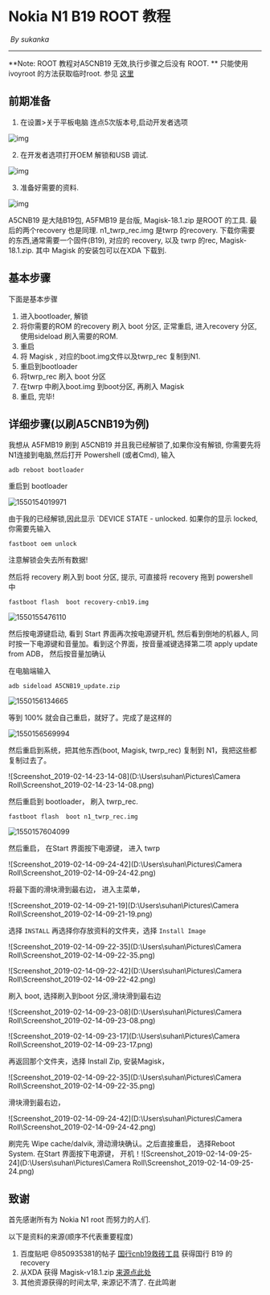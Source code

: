 # Nokia N1 B19 ROOT 教程

​																					*By sukanka*

---

**Note: ROOT 教程对A5CNB19 无效,执行步骤之后没有 ROOT. ** 只能使用 ivoyroot 的方法获取临时root. 参见 [这里](https://github.com/jemyzhang/iovyroot/tree/nokia-n1) 

## 前期准备

1. 在设置>关于平板电脑 连点5次版本号,启动开发者选项

![img](file:///C:/Users/suhan/AppData/Local/Temp/msohtmlclip1/01/clip_image002.jpg)

2. 在开发者选项打开OEM 解锁和USB 调试.

![img](file:///C:/Users/suhan/AppData/Local/Temp/msohtmlclip1/01/clip_image004.jpg)

3. 准备好需要的资料.

![img](file:///C:/Users/suhan/AppData/Local/Temp/msohtmlclip1/01/clip_image006.png)

A5CNB19 是大陆B19包, A5FMB19 是台版, Magisk-18.1.zip 是ROOT 的工具. 最后的两个recovery 也是同理. n1_twrp_rec.img 是twrp 的recovery. 下载你需要的东西,通常需要一个固件(B19), 对应的 recovery, 以及 twrp 的rec, Magisk-18.1.zip. 其中 Magisk 的安装包可以在XDA 下载到.

## 基本步骤

下面是基本步骤

1. 进入bootloader, 解锁
2. 将你需要的ROM 的recovery 刷入 boot 分区, 正常重启, 进入recovery 分区,使用sideload 刷入需要的ROM.
3. 重启
4. 将 Magisk , 对应的boot.img文件以及twrp_rec 复制到N1.
5. 重启到bootloader
6. 将twrp_rec 刷入 boot 分区
7. 在twrp 中刷入boot.img 到boot分区, 再刷入 Magisk
8. 重启, 完毕!

## 详细步骤(以刷A5CNB19为例)

我想从 A5FMB19 刷到 A5CNB19 并且我已经解锁了,如果你没有解锁, 你需要先将N1连接到电脑,然后打开 Powershell (或者Cmd), 输入 

```
adb reboot bootloader
```

重启到 bootloader

![1550154019971](C:\Users\suhan\AppData\Roaming\Typora\typora-user-images\1550154019971.png)

由于我的已经解锁,因此显示 `DEVICE STATE - unlocked. 如果你的显示 locked, 你需要先输入 

```
fastboot oem unlock
```

注意解锁会失去所有数据!

然后将  recovery 刷入到 boot 分区, 提示, 可直接将 recovery 拖到 powershell 中 

```
fastboot flash  boot recovery-cnb19.img
```

![1550155476110](C:\Users\suhan\AppData\Roaming\Typora\typora-user-images\1550155476110.png)

然后按电源键启动, 看到 Start 界面再次按电源键开机, 然后看到倒地的机器人, 同时按一下电源键和音量加。看到这个界面，按音量减键选择第二项 apply update from ADB， 然后按音量加确认

在电脑端输入

```
adb sideload A5CNB19_update.zip
```

![1550156134665](C:\Users\suhan\AppData\Roaming\Typora\typora-user-images\1550156134665.png)

等到 100% 就会自己重启，就好了。完成了是这样的

![1550156569994](C:\Users\suhan\AppData\Roaming\Typora\typora-user-images\1550156569994.png)

然后重启到系统，把其他东西(boot, Magisk, twrp_rec) 复制到 N1，我把这些都复制过去了。

![Screenshot_2019-02-14-23-14-08](D:\Users\suhan\Pictures\Camera Roll\Screenshot_2019-02-14-23-14-08.png)

然后重启到 bootloader， 刷入 twrp_rec.

```
fastboot flash  boot n1_twrp_rec.img
```

![1550157604099](C:\Users\suhan\AppData\Roaming\Typora\typora-user-images\1550157604099.png)

然后重启， 在Start 界面按下电源键， 进入 twrp

![Screenshot_2019-02-14-09-24-42](D:\Users\suhan\Pictures\Camera Roll\Screenshot_2019-02-14-09-24-42.png)

将最下面的滑块滑到最右边， 进入主菜单，

![Screenshot_2019-02-14-09-21-19](D:\Users\suhan\Pictures\Camera Roll\Screenshot_2019-02-14-09-21-19.png)

选择 `INSTALL` 再选择你存放资料的文件夹，选择 `Install Image`

![Screenshot_2019-02-14-09-22-35](D:\Users\suhan\Pictures\Camera Roll\Screenshot_2019-02-14-09-22-35.png)

![Screenshot_2019-02-14-09-22-42](D:\Users\suhan\Pictures\Camera Roll\Screenshot_2019-02-14-09-22-42.png)

刷入 boot, 选择刷入到boot 分区,滑块滑到最右边

![Screenshot_2019-02-14-09-23-08](D:\Users\suhan\Pictures\Camera Roll\Screenshot_2019-02-14-09-23-08.png)

![Screenshot_2019-02-14-09-23-17](D:\Users\suhan\Pictures\Camera Roll\Screenshot_2019-02-14-09-23-17.png)

再返回那个文件夹，选择 Install Zip, 安装Magisk，

![Screenshot_2019-02-14-09-22-35](D:\Users\suhan\Pictures\Camera Roll\Screenshot_2019-02-14-09-22-35.png)

滑块滑到最右边，

![Screenshot_2019-02-14-09-24-42](D:\Users\suhan\Pictures\Camera Roll\Screenshot_2019-02-14-09-24-42.png)



刷完先 Wipe cache/dalvik, 滑动滑块确认。之后直接重启， 选择Reboot System. 在Start 界面按下电源键， 开机！![Screenshot_2019-02-14-09-25-24](D:\Users\suhan\Pictures\Camera Roll\Screenshot_2019-02-14-09-25-24.png)

## 致谢

首先感谢所有为 Nokia N1 root 而努力的人们.

以下是资料的来源(顺序不代表重要程度)

1. 百度贴吧 @850935381的帖子 [国行cnb19救砖工具](http://c.tieba.baidu.com/p/5072783903?fr=good) 获得国行 B19 的recovery
2. 从XDA 获得 Magisk-v18.1.zip [来源点此处](https://forum.xda-developers.com/apps/magisk/official-magisk-v7-universal-systemless-t3473445) 
3. 其他资源获得的时间太早, 来源记不清了. 在此鸣谢